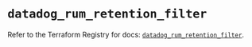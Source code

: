 # `datadog_rum_retention_filter`

Refer to the Terraform Registry for docs: [`datadog_rum_retention_filter`](https://registry.terraform.io/providers/datadog/datadog/3.78.0/docs/resources/rum_retention_filter).
